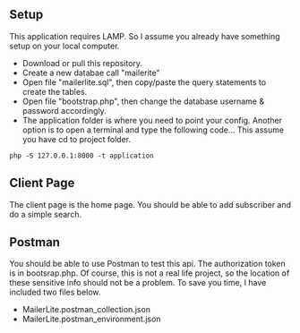 ## Setup
This application requires LAMP. So I assume you already have something setup on your local computer.  

* Download or pull this repository.
* Create a new databae call "mailerite"
* Open file "mailerlite.sql", then copy/paste the query statements to create the tables.
* Open file "bootstrap.php", then change the database username & password accordingly.
* The application folder is where you need to point your config. Another option is to open a terminal and type the following code... This assume you have cd to project folder.

``` php -S 127.0.0.1:8000 -t application ``` 

## Client Page
The client page is the home page. You should be able to add subscriber and do a simple search.

## Postman
You should be able to use Postman to test this api. The authorization token is in bootsrap.php. Of course, this is not a real life project, so 
the location of these sensitive info should not be a problem. To save you time, I have included two files below.

* MailerLite.postman_collection.json
* MailerLite.postman_environment.json

 